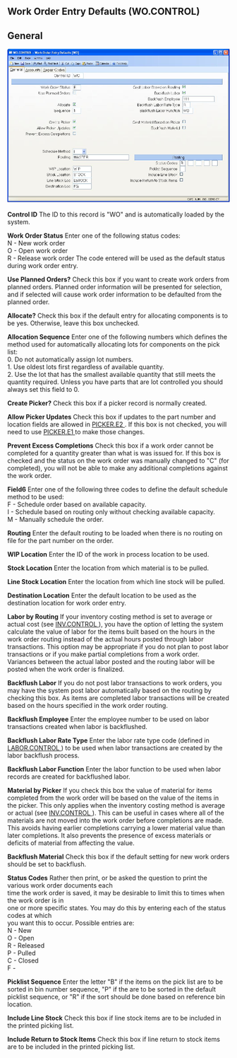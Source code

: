 ##  Work Order Entry Defaults (WO.CONTROL)

<PageHeader />

##  General

![](./WO-CONTROL-1.jpg)

**Control ID** The ID to this record is "WO" and is automatically loaded by
the system.  
  
**Work Order Status** Enter one of the following status codes:  
N - New work order  
O - Open work order  
R - Release work order The code entered will be used as the default status
during work order entry.  
  
**Use Planned Orders?** Check this box if you want to create work orders from
planned orders. Planned order information will be presented for selection, and
if selected will cause work order information to be defaulted from the planned
order.  
  
**Allocate?** Check this box if the default entry for allocating components is
to be yes. Otherwise, leave this box unchecked.  
  
**Allocation Sequence** Enter one of the following numbers which defines the
method used for automatically allocating lots for components on the pick list:  
0\. Do not automatically assign lot numbers.  
1\. Use oldest lots first regardless of available quantity.  
2\. Use the lot that has the smallest available quantity that still meets the
quantity required. Unless you have parts that are lot controlled you should
always set this field to 0.  
  
**Create Picker?** Check this box if a picker record is normally created.  
  
**Allow Picker Updates** Check this box if updates to the part number and location fields are allowed in [ PICKER.E2 ](../../PICKER-E2/README.md) . If this box is not checked, you will need to use [ PICKER.E1 ](PICKER-E1/README.md) to make those changes.   
  
**Prevent Excess Completions** Check this box if a work order cannot be
completed for a quantity greater than what is was issued for. If this box is
checked and the status on the work order was manually changed to "C" (for
completed), you will not be able to make any additional completions against
the work order.  
  
**Field6** Enter one of the following three codes to define the default
schedule method to be used:  
F - Schedule order based on available capacity.  
I - Schedule based on routing only without checking available capacity.  
M - Manually schedule the order.  
  
**Routing** Enter the default routing to be loaded when there is no routing on
file for the part number on the order.  
  
**WIP Location** Enter the ID of the work in process location to be used.  
  
**Stock Location** Enter the location from which material is to be pulled.  
  
**Line Stock Location** Enter the location from which line stock will be
pulled.  
  
**Destination Location** Enter the default location to be used as the
destination location for work order entry.  
  
**Labor by Routing** If your inventory costing method is set to average or actual cost (see [ INV.CONTROL ](../../../../INV-OVERVIEW/INV-ENTRY/INV-CONTROL/README.md) ), you have the option of letting the system calculate the value of labor for the items built based on the hours in the work order routing instead of the actual hours posted through labor transactions. This option may be appropriate if you do not plan to post labor transactions or if you make partial completions from a work order. Variances between the actual labor posted and the routing labor will be posted when the work order is finalized.   
  
**Backflush Labor** If you do not post labor transactions to work orders, you
may have the system post labor automatically based on the routing by checking
this box. As items are completed labor transactions will be created based on
the hours specified in the work order routing.  
  
**Backflush Employee** Enter the employee number to be used on labor
transactions created when labor is backflushed.  
  
**Backflush Labor Rate Type** Enter the labor rate type code (defined in [ LABOR.CONTROL ](../../LABOR-CONTROL/README.md) ) to be used when labor transactions are created by the labor backflush process.   
  
**Backflush Labor Function** Enter the labor function to be used when labor
records are created for backflushed labor.  
  
**Material by Picker** If you check this box the value of material for items completed from the work order will be based on the value of the items in the picker. This only applies when the inventory costing method is average or actual (see [ INV.CONTROL ](../../../../INV-OVERVIEW/INV-ENTRY/INV-CONTROL/README.md) ). This can be useful in cases where all of the materials are not moved into the work order before completions are made. This avoids having earlier completions carrying a lower material value than later completions. It also prevents the presence of excess materials or deficits of material from affecting the value.   
  
**Backflush Material** Check this box if the default setting for new work
orders should be set to backflush.  
  
**Status Codes** Rather then print, or be asked the question to print the
various work order documents each  
time the work order is saved, it may be desirable to limit this to times when
the work order is in  
one or more specific states. You may do this by entering each of the status
codes at which  
you want this to occur. Possible entries are:  
N - New  
O - Open  
R - Released  
P - Pulled  
C - Closed  
F -  
  
**Picklist Sequence** Enter the letter "B" if the items on the pick list are
to be sorted in bin number sequence, "P" if the are to be sorted in the
default picklist sequence, or "R" if the sort should be done based on
reference bin location.  
  
**Include Line Stock** Check this box if line stock items are to be included
in the printed picking list.  
  
**Include Return to Stock Items** Check this box if line return to stock items
are to be included in the printed picking list.  
  
  
<badge text= "Version 8.10.57" vertical="middle" />

<PageFooter />